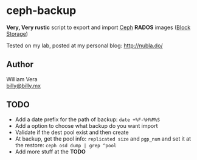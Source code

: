 # ceph-backup

**Very, Very rustic** script to export and import [Ceph](http://ceph.com/) **RADOS** images ([Block Storage](http://docs.ceph.com/docs/master/rbd/rbd/))

Tested on my lab, posted at my personal blog:
http://nubla.do/

## Author

William Vera   
<billy@billy.mx>

## TODO
* Add a date prefix for the path of backup: `date +%F-%H%M%S`
* Add a option to choose what backup do you want import
* Validate if the dest pool exist and then create
* At backup, get the pool info: `replicated size` and `pgp_num` and set it at the restore: `ceph osd dump | grep ^pool`
* Add more stuff at the **TODO**
